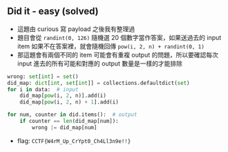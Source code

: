 ## Did it - easy (solved)

* 這題由 curious 寫 payload 之後我有整理過
* 題目會從 `randint(0, 126)` 隨機選 20 個數字當作答案，如果送過去的 input item 如果不在答案裡，就會隨機回傳 `pow(i, 2, n) + randint(0, 1)`
* 那這題會有兩個不同的 item 可能會有重複 output 的問題，所以要確認每次 input 進去的所有可能和對應的 output 數量是一樣的才能排除
```python
wrong: set[int] = set()
did_map: dict[int, set[int]] = collections.defaultdict(set)
for i in data:  # input
    did_map[pow(i, 2, n)].add(i)
    did_map[pow(i, 2, n) + 1].add(i)

for num, counter in did.items():  # output
    if counter == len(did_map[num]):
        wrong |= did_map[num]
```
* flag: `CCTF{W4rM_Up_CrYpt0_Ch4Ll3n9e!!}`
